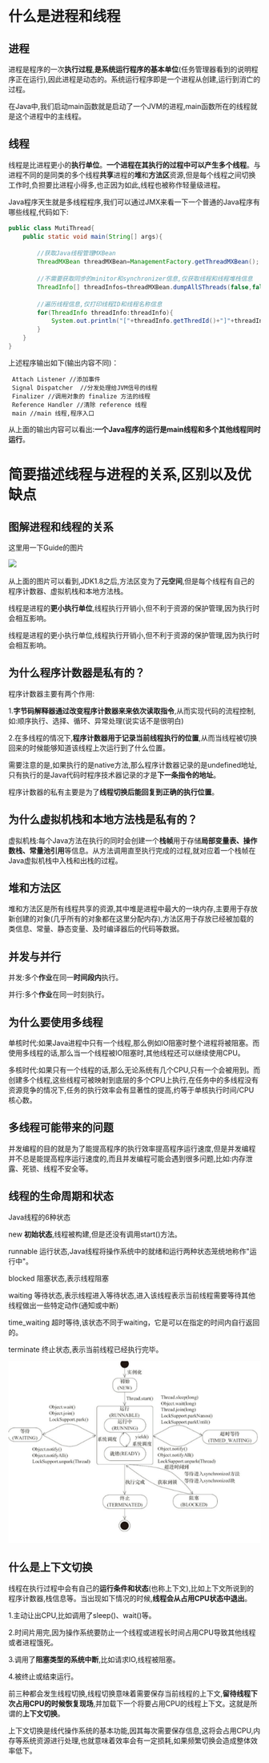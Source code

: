 
# 什么是进程和线程

## 进程

进程是程序的一次**执行过程**,**是系统运行程序的基本单位**(任务管理器看到的说明程序正在运行),因此进程是动态的。系统运行程序即是一个进程从创建,运行到消亡的过程。

在Java中,我们启动main函数就是启动了一个JVM的进程,main函数所在的线程就是这个进程中的主线程。

## 线程

线程是比进程更小的**执行单位**。**一个进程在其执行的过程中可以产生多个线程**。与进程不同的是同类的多个线程**共享**进程的**堆**和**方法区**资源,但是每个线程之间切换工作时,负担要比进程小得多,也正因为如此,线程也被称作轻量级进程。

Java程序天生就是多线程程序,我们可以通过JMX来看一下一个普通的Java程序有哪些线程,代码如下:

```java
public class MutiThread{
    public static void main(String[] args){
        
        //获取Java线程管理MXBean
        ThreadMXBean threadMXBean=ManagementFactory.getThreadMXBean();
        
        //不需要获取同步的minitor和synchronizer信息,仅获取线程和线程堆栈信息
        ThreadInfo[] threadInfos=threadMXBean.dumpAllSThreads(false,false);
        
        //遍历线程信息,仅打印线程ID和线程名称信息
        for(ThreadInfo threadInfo:threadInfo){
            System.out.println("["+threadInfo.getThredId()+"]"+threadInfo.getThreadName());
        }
    }
}
```

上述程序输出如下(输出内容不同)：

```shell
 Attach Listener //添加事件
 Signal Dispatcher  //分发处理给JVM信号的线程
 Finalizer //调用对象的 finalize 方法的线程
 Reference Handler //清除 reference 线程
 main //main 线程,程序入口
```

从上面的输出内容可以看出:**一个Java程序的运行是main线程和多个其他线程同时运行**。

# 简要描述线程与进程的关系,区别以及优缺点

## 图解进程和线程的关系

这里用一下Guide的图片

![](https://gitee.com/aryangzhu/picture/raw/master/java/Java%E5%86%85%E5%AD%98%E5%8C%BA%E5%9F%9F.png)

从上面的图片可以看到,JDK1.8之后,方法区变为了**元空间**,但是每个线程有自己的程序计数器、虚拟机栈和本地方法栈。

线程是进程的**更小执行单位**,线程执行开销小,但不利于资源的保护管理,因为执行时会相互影响。

线程是进程的更小执行单位,线程执行开销小,但不利于资源的保护管理,因为执行时会相互影响。

## 为什么程序计数器是私有的？

程序计数器主要有两个作用:

1.**字节码解释器通过改变程序计数器来来依次读取指令**,从而实现代码的流程控制,如:顺序执行、选择、循环、异常处理(说实话不是很明白)

2.在多线程的情况下,**程序计数器用于记录当前线程执行的位置**,从而当线程被切换回来的时候能够知道该线程上次运行到了什么位置。

需要注意的是,如果执行的是native方法,那么程序计数器记录的是undefined地址,只有执行的是Java代码时程序技术器记录的才是**下一条指令的地址**。

程序计数器的私有主要是为了**线程切换后能回复到正确的执行位置**。

## 为什么虚拟机栈和本地方法栈是私有的？

虚拟机栈:每个Java方法在执行的同时会创建一个**栈帧**用于存储**局部变量表、操作数栈、常量池引用**等信息。从方法调用直至执行完成的过程,就对应着一个栈帧在Java虚拟机栈中入栈和出栈的过程。

## 堆和方法区

堆和方法区是所有线程共享的资源,其中堆是进程中最大的一块内存,主要用于存放新创建的对象(几乎所有的对象都在这里分配内存),方法区用于存放已经被加载的类信息、常量、静态变量、及时编译器后的代码等数据。

## 并发与并行

并发:多个**作业**在同一**时间段内**执行。

并行:多个**作业**在同一时刻执行。

## 为什么要使用多线程

单核时代:如果Java进程中只有一个线程,那么例如IO阻塞时整个进程将被阻塞。而使用多线程的话,那么当一个线程被IO阻塞时,其他线程还可以继续使用CPU。

多核时代:如果只有一个线程的话,那么无论系统有几个CPU,只有一个会被用到。而创建多个线程,这些线程可被映射到底层的多个CPU上执行,在任务中的多线程没有资源竞争的情况下,任务的执行效率会有显著性的提高,约等于单核执行时间/CPU核心数。

## 多线程可能带来的问题

并发编程的目的就是为了能提高程序的执行效率提高程序运行速度,但是并发编程并不总是能提高程序运行速度的,而且并发编程可能会遇到很多问题,比如:内存泄露、死锁、线程不安全等。

## 线程的生命周期和状态

Java线程的6种状态

new **初始状态**,线程被构建,但是还没有调用start()方法。

runnable 运行状态,Java线程将操作系统中的就绪和运行两种状态笼统地称作"运行中"。

blocked 阻塞状态,表示线程阻塞

waiting 等待状态,表示线程进入等待状态,进入该线程表示当前线程需要等待其他线程做出一些特定动作(通知或中断)

time_waiting 超时等待,该状态不同于waiting，它是可以在指定的时间内自行返回的。

terminate 终止状态,表示当前线程已经执行完毕。

![](https://raw.githubusercontent.com/aryangzhu/blogImage/master/%E9%80%89%E5%8C%BA_037.png)

## 什么是上下文切换

线程在执行过程中会有自己的**运行条件和状态**(也称上下文),比如上下文所说到的程序计数器,栈信息等。当出现如下情况的时候,**线程会从占用CPU状态中退出**。

1.主动让出CPU,比如调用了sleep()、wait()等。

2.时间片用完,因为操作系统要防止一个线程或进程长时间占用CPU导致其他线程或者进程饿死。

3.调用了**阻塞类型的系统中断**,比如请求IO,线程被阻塞。

4.被终止或结束运行。

前三种都会发生线程切换,线程切换意味着需要保存当前线程的上下文,**留待线程下次占用CPU的时候恢复现场**,并加载下一个将要占用CPU的线程上下文。这就是所谓的**上下文切换**。

上下文切换是线代操作系统的基本功能,因其每次需要保存信息,这将会占用CPU,内存等系统资源进行处理,也就意味着效率会有一定损耗,如果频繁切换会造成整体效率低下。
